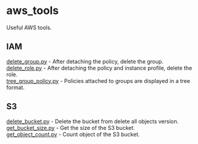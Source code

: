 # aws_tools
Useful AWS tools.

## IAM
[delete_group.py](https://github.com/takakabe/aws_tools/blob/master/IAM/delete_group/delete_group.py) - After detaching the policy, delete the group.  
[delete_role.py](https://github.com/takakabe/aws_tools/blob/master/IAM/delete_group/delete_role.py) - After detaching the policy and instance profile, delete the role.  
[tree_group_policy.py](https://github.com/takakabe/aws_tools/blob/master/IAM/tree_group_policy/tree_group_policy.py) - Policies attached to groups are displayed in a tree format.

## S3
[delete_bucket.py](https://github.com/takakabe/aws_tools/tree/master/S3/delete_bucket/delete_bucket.py) - Delete the bucket from delete all objects version.  
[get_bucket_size.py](https://github.com/takakabe/aws_tools/tree/master/S3/get_bucket_size/get_bucket_size.py) - Get the size of the S3 bucket.  
[get_object_count.py](https://github.com/takakabe/aws_tools/tree/master/S3/get_object_count/get_object_count.py) - Count object of the S3 bucket.

